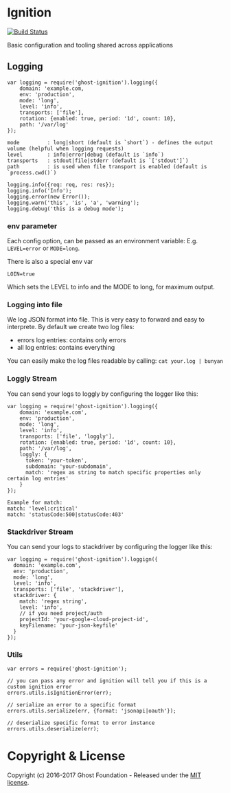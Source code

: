 # Ignition 
[![Build Status](https://travis-ci.org/TryGhost/Ignition.svg?branch=master)](https://travis-ci.org/TryGhost/Ignition)

Basic configuration and tooling shared across applications


## Logging
```
var logging = require('ghost-ignition').logging({
    domain: 'example.com,
    env: 'production',
    mode: 'long',
    level: 'info',
    transports: ['file'],
    rotation: {enabled: true, period: '1d', count: 10},
    path: '/var/log'
});

mode         : long|short (default is `short`) - defines the output volume (helpful when logging requests)
level        : info|error|debug (default is `info`)
transports   : stdout|file|stderr (default is `['stdout']`)
path         : is used when file transport is enabled (default is `process.cwd()`)

logging.info({req: req, res: res});
logging.info('Info');
logging.error(new Error());
logging.warn('this', 'is', 'a', 'warning');
logging.debug('this is a debug mode');
```

### env parameter

Each config option, can be passed as an environment variable:
E.g. `LEVEL=error` or `MODE=long`.

There is also a special env var

`LOIN=true` 

Which sets the LEVEL to info and the MODE to long, for maximum output.

### Logging into file
We log JSON format into file. This is very easy to forward and easy to interprete.
By default we create two log files:
- errors log entries: contains only errors
- all log entries: contains everything

You can easily make the log files readable by calling:
`cat your.log | bunyan`

### Loggly Stream
You can send your logs to loggly by configuring the logger like this:

```
var logging = require('ghost-ignition').logging({
    domain: 'example.com',
    env: 'production',
    mode: 'long',
    level: 'info',
    transports: ['file', 'loggly'],
    rotation: {enabled: true, period: '1d', count: 10},
    path: '/var/log',
    loggly: {
      token: 'your-token',
      subdomain: 'your-subdomain',
      match: 'regex as string to match specific properties only certain log entries'
    }
});

Example for match:
match: 'level:critical'
match: 'statusCode:500|statusCode:403'
```

### Stackdriver Stream
You can send your logs to stackdriver by configuring the logger like this:

```
var logging = require('ghost-ignition').loggign({
  domain: 'example.com',
  env: 'production',
  mode: 'long',
  level: 'info',
  transports: ['file', 'stackdriver'],
  stackdriver: {
    match: 'regex string',
    level: 'info',
    // if you need project/auth
    projectId: 'your-google-cloud-project-id',
    keyFilename: 'your-json-keyfile'
  }
});
```

### Utils

```
var errors = require('ghost-ignition');

// you can pass any error and ignition will tell you if this is a custom ignition error
errors.utils.isIgnitionError(err);

// serialize an error to a specific format
errors.utils.serialize(err, {format: 'jsonapi|oauth'});

// deserialize specific format to error instance
errors.utils.deserialize(err);
```

# Copyright & License

Copyright (c) 2016-2017 Ghost Foundation - Released under the [MIT license](LICENSE).
